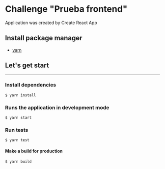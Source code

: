 # Challenge "Prueba frontend"

Application was created by Create React App

## Install package manager

- [yarn](https://yarnpkg.com/)

## Let's get start

---

### Install dependencies

`$ yarn install`

### Runs the application in development mode

`$ yarn start`

### Run tests

`$ yarn test`

#### Make a build for production

`$ yarn build`

